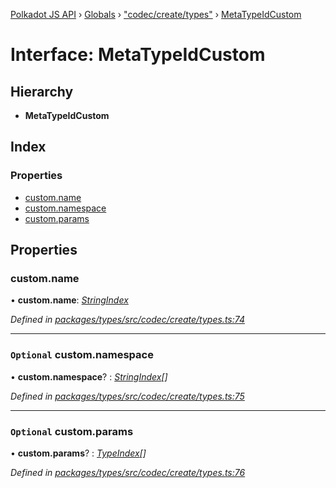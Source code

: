 [Polkadot JS API](../README.md) › [Globals](../globals.md) › ["codec/create/types"](../modules/_codec_create_types_.md) › [MetaTypeIdCustom](_codec_create_types_.metatypeidcustom.md)

# Interface: MetaTypeIdCustom

## Hierarchy

* **MetaTypeIdCustom**

## Index

### Properties

* [custom.name](_codec_create_types_.metatypeidcustom.md#custom.name)
* [custom.namespace](_codec_create_types_.metatypeidcustom.md#optional-custom.namespace)
* [custom.params](_codec_create_types_.metatypeidcustom.md#optional-custom.params)

## Properties

###  custom.name

• **custom.name**: *[StringIndex](../modules/_codec_create_types_.md#stringindex)*

*Defined in [packages/types/src/codec/create/types.ts:74](https://github.com/polkadot-js/api/blob/1ff029dc11/packages/types/src/codec/create/types.ts#L74)*

___

### `Optional` custom.namespace

• **custom.namespace**? : *[StringIndex](../modules/_codec_create_types_.md#stringindex)[]*

*Defined in [packages/types/src/codec/create/types.ts:75](https://github.com/polkadot-js/api/blob/1ff029dc11/packages/types/src/codec/create/types.ts#L75)*

___

### `Optional` custom.params

• **custom.params**? : *[TypeIndex](../modules/_codec_create_types_.md#typeindex)[]*

*Defined in [packages/types/src/codec/create/types.ts:76](https://github.com/polkadot-js/api/blob/1ff029dc11/packages/types/src/codec/create/types.ts#L76)*
